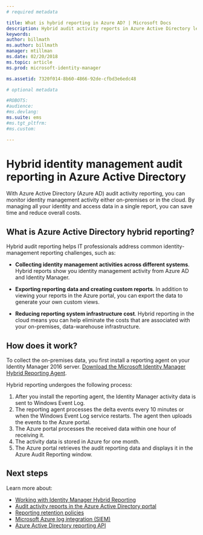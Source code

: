 ```yaml
---
# required metadata

title: What is hybrid reporting in Azure AD? | Microsoft Docs
description: Hybrid audit activity reports in Azure Active Directory lets you view audited events in both the cloud and on-premises.
keywords:
author: billmath
ms.author: billmath
manager: mtillman
ms.date: 02/20/2018
ms.topic: article
ms.prod: microsoft-identity-manager

ms.assetid: 7320f014-8b60-4866-92de-cfbd3e6edc48

# optional metadata

#ROBOTS:
#audience:
#ms.devlang:
ms.suite: ems
#ms.tgt_pltfrm:
#ms.custom:

---
```


# Hybrid identity management audit reporting in Azure Active Directory
With Azure Active Directory (Azure AD) audit activity reporting, you can monitor identity management activity either on-premises or in the cloud. By managing all your identity and access data in a single report, you can save time and reduce overall costs.

## What is Azure Active Directory hybrid reporting?
Hybrid audit reporting helps IT professionals address common identity-management reporting challenges, such as:

* **Collecting identity management activities across different systems**. Hybrid reports show you identity management activity from Azure AD and Identity Manager.

* **Exporting reporting data and creating custom reports**. In addition to viewing your reports in the Azure portal, you can export the data to generate your own custom views.

* **Reducing reporting system infrastructure cost**. Hybrid reporting in the cloud means you can help eliminate the costs that are associated with your on-premises, data-warehouse infrastructure.

## How does it work?

To collect the on-premises data, you first install a reporting agent on your Identity Manager 2016 server. [Download the Microsoft Identity Manager Hybrid Reporting Agent](https://www.microsoft.com/download/details.aspx?id=55112).

Hybrid reporting undergoes the following process:
1. After you install the reporting agent, the Identity Manager activity data is sent to Windows Event Log.
2. The reporting agent processes the delta events every 10 minutes or when the Windows Event Log service restarts. The agent then uploads the events to the Azure portal.
3. The Azure portal processes the received data within one hour of receiving it.
4. The activity data is stored in Azure for one month.
5. The Azure portal retrieves the audit reporting data and displays it in the Azure Audit Reporting window.

## Next steps
Learn more about:
- [Working with Identity Manager Hybrid Reporting](working-with-identity-manager-hybrid-reporting.md)
- [Audit activity reports in the Azure Active Directory portal](https://docs.microsoft.com/azure/active-directory/active-directory-reporting-activity-audit-logs)
- [Reporting retention policies](https://docs.microsoft.com/azure/active-directory/active-directory-reporting-retention)
- [Microsoft Azure log integration (SIEM)](https://docs.microsoft.com/azure/security/security-azure-log-integration-overview)
- [Azure Active Directory reporting API](https://docs.microsoft.com/azure/active-directory/active-directory-reporting-api-getting-started)

